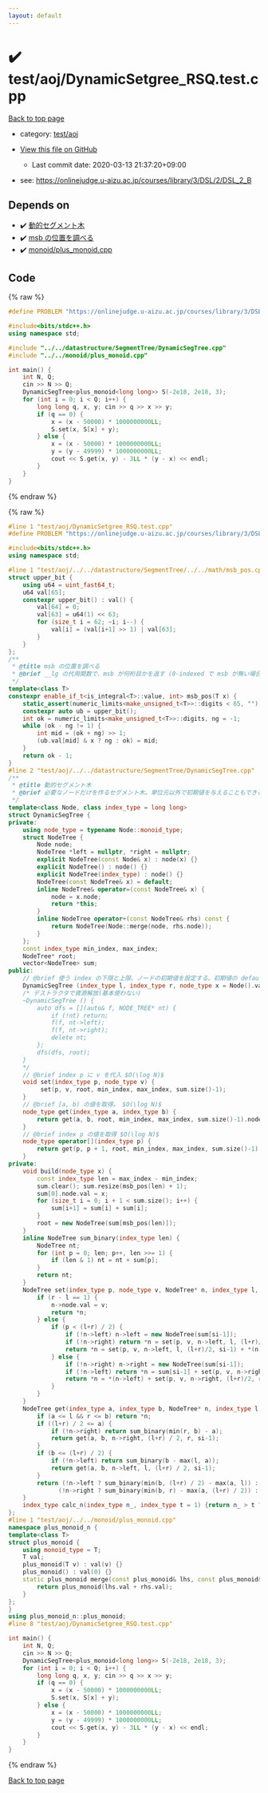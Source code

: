 ```yaml
---
layout: default
---
```


<!-- mathjax config similar to math.stackexchange -->
<script type="text/javascript" async
  src="https://cdnjs.cloudflare.com/ajax/libs/mathjax/2.7.5/MathJax.js?config=TeX-MML-AM_CHTML">
</script>
<script type="text/x-mathjax-config">
  MathJax.Hub.Config({
    TeX: { equationNumbers: { autoNumber: "AMS" }},
    tex2jax: {
      inlineMath: [ ['$','$'] ],
      processEscapes: true
    },
    "HTML-CSS": { matchFontHeight: false },
    displayAlign: "left",
    displayIndent: "2em"
  });
</script>

<script type="text/javascript" src="https://cdnjs.cloudflare.com/ajax/libs/jquery/3.4.1/jquery.min.js"></script>
<script src="https://cdn.jsdelivr.net/npm/jquery-balloon-js@1.1.2/jquery.balloon.min.js" integrity="sha256-ZEYs9VrgAeNuPvs15E39OsyOJaIkXEEt10fzxJ20+2I=" crossorigin="anonymous"></script>
<script type="text/javascript" src="../../../assets/js/copy-button.js"></script>
<link rel="stylesheet" href="../../../assets/css/copy-button.css" />


# :heavy_check_mark: test/aoj/DynamicSetgree_RSQ.test.cpp

<a href="../../../index.html">Back to top page</a>

* category: <a href="../../../index.html#0d0c91c0cca30af9c1c9faef0cf04aa9">test/aoj</a>
* <a href="{{ site.github.repository_url }}/blob/master/test/aoj/DynamicSetgree_RSQ.test.cpp">View this file on GitHub</a>
    - Last commit date: 2020-03-13 21:37:20+09:00


* see: <a href="https://onlinejudge.u-aizu.ac.jp/courses/library/3/DSL/2/DSL_2_B">https://onlinejudge.u-aizu.ac.jp/courses/library/3/DSL/2/DSL_2_B</a>


## Depends on

* :heavy_check_mark: <a href="../../../library/datastructure/SegmentTree/DynamicSegTree.cpp.html">動的セグメント木</a>
* :heavy_check_mark: <a href="../../../library/math/msb_pos.cpp.html">msb の位置を調べる</a>
* :heavy_check_mark: <a href="../../../library/monoid/plus_monoid.cpp.html">monoid/plus_monoid.cpp</a>


## Code

<a id="unbundled"></a>
{% raw %}
```cpp
#define PROBLEM "https://onlinejudge.u-aizu.ac.jp/courses/library/3/DSL/2/DSL_2_B"

#include<bits/stdc++.h>
using namespace std;

#include "../../datastructure/SegmentTree/DynamicSegTree.cpp"
#include "../../monoid/plus_monoid.cpp"

int main() {
	int N, Q;
	cin >> N >> Q;
	DynamicSegTree<plus_monoid<long long>> S(-2e18, 2e18, 3);
	for (int i = 0; i < Q; i++) {
		long long q, x, y; cin >> q >> x >> y;
		if (q == 0) {
			x = (x - 50000) * 1000000000LL;
			S.set(x, S[x] + y);
		} else {
			x = (x - 50000) * 1000000000LL;
			y = (y - 49999) * 1000000000LL;
			cout << S.get(x, y) - 3LL * (y - x) << endl;
		}
	}
}

```
{% endraw %}

<a id="bundled"></a>
{% raw %}
```cpp
#line 1 "test/aoj/DynamicSetgree_RSQ.test.cpp"
#define PROBLEM "https://onlinejudge.u-aizu.ac.jp/courses/library/3/DSL/2/DSL_2_B"

#include<bits/stdc++.h>
using namespace std;

#line 1 "test/aoj/../../datastructure/SegmentTree/../../math/msb_pos.cpp"
struct upper_bit {
	using u64 = uint_fast64_t;
	u64 val[65];
	constexpr upper_bit() : val() {
		val[64] = 0;
		val[63] = u64(1) << 63;
		for (size_t i = 62; ~i; i--) {
			val[i] = (val[i+1] >> 1) | val[63];
		}
	}
};
/**
 * @title msb の位置を調べる
 * @brief __lg の代用関数で、msb が何桁目かを返す (0-indexed で msb が無い場合は -1) ($O(\log \log N)$)
 */
template<class T>
constexpr enable_if_t<is_integral<T>::value, int> msb_pos(T x) {
	static_assert(numeric_limits<make_unsigned_t<T>>::digits < 65, "");
	constexpr auto ub = upper_bit();
	int ok = numeric_limits<make_unsigned_t<T>>::digits, ng = -1;
	while (ok - ng != 1) {
		int mid = (ok + ng) >> 1;
		(ub.val[mid] & x ? ng : ok) = mid;
	}
	return ok - 1;
}
#line 2 "test/aoj/../../datastructure/SegmentTree/DynamicSegTree.cpp"
/**
 * @title 動的セグメント木
 * @brief 必要なノードだけを作るセグメント木。単位元以外で初期値を与えることもできる。
 */
template<class Node, class index_type = long long>
struct DynamicSegTree {
private:
	using node_type = typename Node::monoid_type;
	struct NodeTree {
		Node node;
		NodeTree *left = nullptr, *right = nullptr;
		explicit NodeTree(const Node& x) : node(x) {}
		explicit NodeTree() : node() {}
		explicit NodeTree(index_type) : node() {}
		NodeTree(const NodeTree& x) = default;
		inline NodeTree& operator=(const NodeTree& x) {
			node = x.node;
			return *this;
		}
		inline NodeTree operator+(const NodeTree& rhs) const {
			return NodeTree(Node::merge(node, rhs.node));
		}
	};
	const index_type min_index, max_index;
	NodeTree* root;
	vector<NodeTree> sum;
public:
	// @brief 使う index の下限と上限、ノードの初期値を設定する。初期値の default は単位元 $O(\log N)$
	DynamicSegTree (index_type l, index_type r, node_type x = Node().val) : min_index(l), max_index(l + calc_n(r - l + 1)) {build(x);}
	/* デストラクタで資源解放(基本使わない)
	~DynamicSegTree () {
		auto dfs = [](auto& f, NODE_TREE* nt) {
			if (!nt) return;
			f(f, nt->left);
			f(f, nt->right);
			delete nt;
		};
		dfs(dfs, root);
	}
	*/
	// @brief index p に v を代入 $O(\log N)$
	void set(index_type p, node_type v) {
		 set(p, v, root, min_index, max_index, sum.size()-1);
	}
	// @brief [a, b) の値を取得。 $O(\log N)$
	node_type get(index_type a, index_type b) {
		return get(a, b, root, min_index, max_index, sum.size()-1).node.val;
	}
	// @brief index p の値を取得 $O(\log N)$
	node_type operator[](index_type p) {
		return get(p, p + 1, root, min_index, max_index, sum.size()-1).node.val;
	}
private:
	void build(node_type x) {
		const index_type len = max_index - min_index;
		sum.clear(); sum.resize(msb_pos(len) + 1);
		sum[0].node.val = x;
		for (size_t i = 0; i + 1 < sum.size(); i++) {
			sum[i+1] = sum[i] + sum[i];
		}
		root = new NodeTree(sum[msb_pos(len)]);
	}
	inline NodeTree sum_binary(index_type len) {
		NodeTree nt;
		for (int p = 0; len; p++, len >>= 1) {
			if (len & 1) nt = nt + sum[p];
		}
		return nt;
	}
	NodeTree set(index_type p, node_type v, NodeTree* n, index_type l, index_type r, uint_fast32_t si) {
		if (r - l == 1) {
			n->node.val = v;
			return *n;
		} else {
			if (p < (l+r) / 2) {
				if (!n->left) n->left = new NodeTree(sum[si-1]);
				if (!n->right) return *n = set(p, v, n->left, l, (l+r)/2, si-1) + sum[si-1];
				return *n = set(p, v, n->left, l, (l+r)/2, si-1) + *(n->right);
			} else {
				if (!n->right) n->right = new NodeTree(sum[si-1]);
				if (!n->left) return *n = sum[si-1] + set(p, v, n->right, (l+r)/2, r, si-1);
				return *n = *(n->left) + set(p, v, n->right, (l+r)/2, r, si-1);
			}
		}
	}
	NodeTree get(index_type a, index_type b, NodeTree* n, index_type l, index_type r, uint_fast32_t si) {
		if (a <= l && r <= b) return *n;
		if ((l+r) / 2 <= a) {
			if (!n->right) return sum_binary(min(r, b) - a);
			return get(a, b, n->right, (l+r) / 2, r, si-1);
		}
		if (b <= (l+r) / 2) {
			if (!n->left) return sum_binary(b - max(l, a));
			return get(a, b, n->left, l, (l+r) / 2, si-1);
		}
		return (!n->left ? sum_binary(min(b, (l+r) / 2) - max(a, l)) : get(a, b, n->left , l, (l+r) / 2, si-1)) +
			  (!n->right ? sum_binary(min(b, r) - max(a, (l+r) / 2)) : get(a, b, n->right, (l+r) / 2, r, si-1));
	}
	index_type calc_n(index_type n_, index_type t = 1) {return n_ > t ? calc_n(n_, t << 1) : t;}
};
#line 1 "test/aoj/../../monoid/plus_monoid.cpp"
namespace plus_monoid_n {
template<class T>
struct plus_monoid {
	using monoid_type = T;
	T val;
	plus_monoid(T v) : val(v) {}
	plus_monoid() : val(0) {}
	static plus_monoid merge(const plus_monoid& lhs, const plus_monoid& rhs) {
		return plus_monoid(lhs.val + rhs.val);
	}
};
}
using plus_monoid_n::plus_monoid;
#line 8 "test/aoj/DynamicSetgree_RSQ.test.cpp"

int main() {
	int N, Q;
	cin >> N >> Q;
	DynamicSegTree<plus_monoid<long long>> S(-2e18, 2e18, 3);
	for (int i = 0; i < Q; i++) {
		long long q, x, y; cin >> q >> x >> y;
		if (q == 0) {
			x = (x - 50000) * 1000000000LL;
			S.set(x, S[x] + y);
		} else {
			x = (x - 50000) * 1000000000LL;
			y = (y - 49999) * 1000000000LL;
			cout << S.get(x, y) - 3LL * (y - x) << endl;
		}
	}
}

```
{% endraw %}

<a href="../../../index.html">Back to top page</a>

